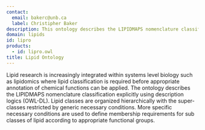 ```yaml
---
contact: 
  email: bakerc@unb.ca
  label: Christipher Baker
description: This ontology describes the LIPIDMAPS nomenclature classification explicitly using description logics (OWL-DL)
domain: lipids
id: lipro
products: 
  - id: lipro.owl
title: Lipid Ontology
---
```


Lipid research is increasingly integrated within systems level biology such as lipidomics where lipid classification is required before appropriate annotation of chemical functions can be applied. The ontology describes the LIPIDMAPS nomenclature classification explicitly using description logics (OWL-DL). Lipid classes are organized hierarchically with the super-classes restricted by generic necessary conditions. More specific necessary conditions are used to define membership requirements for sub classes of lipid according to appropriate functional groups.
